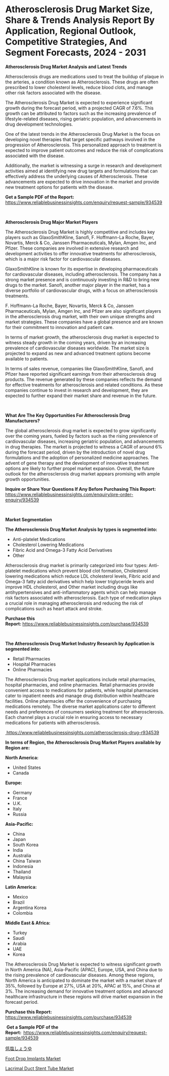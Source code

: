 <p><h1>Atherosclerosis Drug Market Size, Share & Trends Analysis Report By Application, Regional Outlook, Competitive Strategies, And Segment Forecasts, 2024 - 2031</h1></p><p><strong>Atherosclerosis Drug Market Analysis and Latest Trends</strong></p>
<p><p>Atherosclerosis drugs are medications used to treat the buildup of plaque in the arteries, a condition known as Atherosclerosis. These drugs are often prescribed to lower cholesterol levels, reduce blood clots, and manage other risk factors associated with the disease.</p><p>The Atherosclerosis Drug Market is expected to experience significant growth during the forecast period, with a projected CAGR of 7.6%. This growth can be attributed to factors such as the increasing prevalence of lifestyle-related diseases, rising geriatric population, and advancements in drug development technologies.</p><p>One of the latest trends in the Atherosclerosis Drug Market is the focus on developing novel therapies that target specific pathways involved in the progression of Atherosclerosis. This personalized approach to treatment is expected to improve patient outcomes and reduce the risk of complications associated with the disease.</p><p>Additionally, the market is witnessing a surge in research and development activities aimed at identifying new drug targets and formulations that can effectively address the underlying causes of Atherosclerosis. These advancements are expected to drive innovation in the market and provide new treatment options for patients with the disease.</p></p>
<p><strong>Get a Sample PDF of the Report:&nbsp;</strong> <a href="https://www.reliablebusinessinsights.com/enquiry/request-sample/934539">https://www.reliablebusinessinsights.com/enquiry/request-sample/934539</a></p>
<p>&nbsp;</p>
<p><strong>Atherosclerosis Drug Major Market Players</strong></p>
<p><p>The Atherosclerosis Drug Market is highly competitive and includes key players such as GlaxoSmithKline, Sanofi, F. Hoffmann-La Roche, Bayer, Novartis, Merck & Co, Janssen Pharmaceuticals, Mylan, Amgen Inc, and Pfizer. These companies are involved in extensive research and development activities to offer innovative treatments for atherosclerosis, which is a major risk factor for cardiovascular diseases.</p><p>GlaxoSmithKline is known for its expertise in developing pharmaceuticals for cardiovascular diseases, including atherosclerosis. The company has a strong market presence and is continuously investing in R&D to bring new drugs to the market. Sanofi, another major player in the market, has a diverse portfolio of cardiovascular drugs, with a focus on atherosclerosis treatments.</p><p>F. Hoffmann-La Roche, Bayer, Novartis, Merck & Co, Janssen Pharmaceuticals, Mylan, Amgen Inc, and Pfizer are also significant players in the atherosclerosis drug market, with their own unique strengths and market strategies. These companies have a global presence and are known for their commitment to innovation and patient care.</p><p>In terms of market growth, the atherosclerosis drug market is expected to witness steady growth in the coming years, driven by an increasing prevalence of cardiovascular diseases worldwide. The market size is projected to expand as new and advanced treatment options become available to patients.</p><p>In terms of sales revenue, companies like GlaxoSmithKline, Sanofi, and Pfizer have reported significant earnings from their atherosclerosis drug products. The revenue generated by these companies reflects the demand for effective treatments for atherosclerosis and related conditions. As these companies continue to invest in research and development, they are expected to further expand their market share and revenue in the future.</p></p>
<p>&nbsp;</p>
<p><strong>What Are The Key Opportunities For Atherosclerosis Drug Manufacturers?</strong></p>
<p><p>The global atherosclerosis drug market is expected to grow significantly over the coming years, fueled by factors such as the rising prevalence of cardiovascular diseases, increasing geriatric population, and advancements in drug therapies. The market is projected to witness a CAGR of around 6% during the forecast period, driven by the introduction of novel drug formulations and the adoption of personalized medicine approaches. The advent of gene therapy and the development of innovative treatment options are likely to further propel market expansion. Overall, the future outlook for the atherosclerosis drug market appears promising with ample growth opportunities.</p></p>
<p><strong>Inquire or Share Your Questions If Any Before Purchasing This Report:</strong> <a href="https://www.reliablebusinessinsights.com/enquiry/pre-order-enquiry/934539">https://www.reliablebusinessinsights.com/enquiry/pre-order-enquiry/934539</a></p>
<p>&nbsp;</p>
<p><strong>Market Segmentation</strong></p>
<p><strong>The Atherosclerosis Drug Market Analysis by types is segmented into:</strong></p>
<p><ul><li>Anti-platelet Medications</li><li>Cholesterol Lowering Medications</li><li>Fibric Acid and Omega-3 Fatty Acid Derivatives</li><li>Other</li></ul></p>
<p><p>Atherosclerosis drug market is primarily categorized into four types: Anti-platelet medications which prevent blood clot formation, Cholesterol lowering medications which reduce LDL cholesterol levels, Fibric acid and Omega-3 fatty acid derivatives which help lower triglyceride levels and improve HDL cholesterol, and Other market including drugs like antihypertensives and anti-inflammatory agents which can help manage risk factors associated with atherosclerosis. Each type of medication plays a crucial role in managing atherosclerosis and reducing the risk of complications such as heart attack and stroke.</p></p>
<p><strong>Purchase this Report:&nbsp;</strong><a href="https://www.reliablebusinessinsights.com/purchase/934539">https://www.reliablebusinessinsights.com/purchase/934539</a></p>
<p>&nbsp;</p>
<p><strong>The Atherosclerosis Drug Market Industry Research by Application is segmented into:</strong></p>
<p><ul><li>Retail Pharmacies</li><li>Hospital Pharmacies</li><li>Online Pharmacies</li></ul></p>
<p><p>The Atherosclerosis Drug market applications include retail pharmacies, hospital pharmacies, and online pharmacies. Retail pharmacies provide convenient access to medications for patients, while hospital pharmacies cater to inpatient needs and manage drug distribution within healthcare facilities. Online pharmacies offer the convenience of purchasing medications remotely. The diverse market applications cater to different needs and preferences of consumers seeking treatment for atherosclerosis. Each channel plays a crucial role in ensuring access to necessary medications for patients with atherosclerosis.</p></p>
<p><a href="https://www.reliablebusinessinsights.com/atherosclerosis-drug-r934539">&nbsp;https://www.reliablebusinessinsights.com/atherosclerosis-drug-r934539</a></p>
<p><strong>In terms of Region, the Atherosclerosis Drug Market Players available by Region are:</strong></p>
<p>
    <p> <strong> North America: </strong>
        <ul>
            <li>United States</li>
            <li>Canada</li>
        </ul>
        </p> 
    <p> <strong> Europe: </strong>
        <ul>
            <li>Germany</li>
            <li>France</li>
            <li>U.K.</li>
            <li>Italy</li>
            <li>Russia</li>
        </ul>
        </p> 
    <p> <strong> Asia-Pacific: </strong>
        <ul>
            <li>China</li>
            <li>Japan</li>
            <li>South Korea</li>
            <li>India</li>
            <li>Australia</li>
            <li>China Taiwan</li>
            <li>Indonesia</li>
            <li>Thailand</li>
            <li>Malaysia</li>
        </ul>
        </p> 
    <p> <strong> Latin America: </strong>
        <ul>
            <li>Mexico</li>
            <li>Brazil</li>
            <li>Argentina Korea</li>
            <li>Colombia</li>
        </ul>
        </p> 
    <p> <strong> Middle East & Africa: </strong>
        <ul>
            <li>Turkey</li>
            <li>Saudi</li>
            <li>Arabia</li>
            <li>UAE</li>
            <li>Korea</li>
        </ul>
    </p>
    </p>
<p><p>The Atherosclerosis Drug Market is expected to witness significant growth in North America (NA), Asia-Pacific (APAC), Europe, USA, and China due to the rising prevalence of cardiovascular diseases. Among these regions, North America is anticipated to dominate the market with a market share of 35%, followed by Europe at 27%, USA at 20%, APAC at 15%, and China at 3%. The increasing demand for innovative treatment options and advanced healthcare infrastructure in these regions will drive market expansion in the forecast period.</p></p>
<p><strong>Purchase this Report: </strong><a href="https://www.reliablebusinessinsights.com/purchase/934539">https://www.reliablebusinessinsights.com/purchase/934539</a></p>
<p>&nbsp;<strong>Get a Sample PDF of the Report:&nbsp;&nbsp;</strong><a href="https://www.reliablebusinessinsights.com/enquiry/request-sample/934539">https://www.reliablebusinessinsights.com/enquiry/request-sample/934539</a></p>
<p><strong></strong></p>
<p><p><a href="https://github.com/SimeonBode1/Market-Research-Report-List-1/blob/main/5720924174323.md">低塩しょうゆ</a></p><p><a href="https://github.com/bobicer/Market-Research-Report-List-4/blob/main/foot-drop-implants-market.md">Foot Drop Implants Market</a></p><p><a href="https://github.com/timeliteaut/Market-Research-Report-List-3/blob/main/lacrimal-duct-stent-tube-market.md">Lacrimal Duct Stent Tube Market</a></p></p>